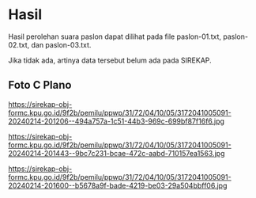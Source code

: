 # Hasil

Hasil perolehan suara paslon dapat dilihat pada file paslon-01.txt, paslon-02.txt, dan paslon-03.txt.

Jika tidak ada, artinya data tersebut belum ada pada SIREKAP.

## Foto C Plano

https://sirekap-obj-formc.kpu.go.id/9f2b/pemilu/ppwp/31/72/04/10/05/3172041005091-20240214-201206--494a757a-1c51-44b3-969c-699bf87f16f6.jpg

https://sirekap-obj-formc.kpu.go.id/9f2b/pemilu/ppwp/31/72/04/10/05/3172041005091-20240214-201443--9bc7c231-bcae-472c-aabd-710157ea1563.jpg

https://sirekap-obj-formc.kpu.go.id/9f2b/pemilu/ppwp/31/72/04/10/05/3172041005091-20240214-201600--b5678a9f-bade-4219-be03-29a504bbff06.jpg
